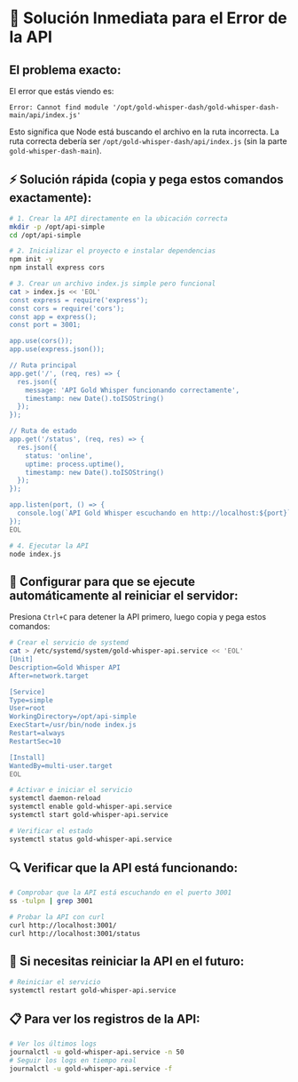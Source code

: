 # 🔧 Solución Inmediata para el Error de la API

## El problema exacto:

El error que estás viendo es:
```
Error: Cannot find module '/opt/gold-whisper-dash/gold-whisper-dash-main/api/index.js'
```

Esto significa que Node está buscando el archivo en la ruta incorrecta. La ruta correcta debería ser `/opt/gold-whisper-dash/api/index.js` (sin la parte `gold-whisper-dash-main`).

## ⚡ Solución rápida (copia y pega estos comandos exactamente):

```bash
# 1. Crear la API directamente en la ubicación correcta
mkdir -p /opt/api-simple
cd /opt/api-simple

# 2. Inicializar el proyecto e instalar dependencias
npm init -y
npm install express cors

# 3. Crear un archivo index.js simple pero funcional
cat > index.js << 'EOL'
const express = require('express');
const cors = require('cors');
const app = express();
const port = 3001;

app.use(cors());
app.use(express.json());

// Ruta principal
app.get('/', (req, res) => {
  res.json({
    message: 'API Gold Whisper funcionando correctamente',
    timestamp: new Date().toISOString()
  });
});

// Ruta de estado
app.get('/status', (req, res) => {
  res.json({
    status: 'online',
    uptime: process.uptime(),
    timestamp: new Date().toISOString()
  });
});

app.listen(port, () => {
  console.log(`API Gold Whisper escuchando en http://localhost:${port}`);
});
EOL

# 4. Ejecutar la API
node index.js
```

## 🔄 Configurar para que se ejecute automáticamente al reiniciar el servidor:

Presiona `Ctrl+C` para detener la API primero, luego copia y pega estos comandos:

```bash
# Crear el servicio de systemd
cat > /etc/systemd/system/gold-whisper-api.service << 'EOL'
[Unit]
Description=Gold Whisper API
After=network.target

[Service]
Type=simple
User=root
WorkingDirectory=/opt/api-simple
ExecStart=/usr/bin/node index.js
Restart=always
RestartSec=10

[Install]
WantedBy=multi-user.target
EOL

# Activar e iniciar el servicio
systemctl daemon-reload
systemctl enable gold-whisper-api.service
systemctl start gold-whisper-api.service

# Verificar el estado
systemctl status gold-whisper-api.service
```

## 🔍 Verificar que la API está funcionando:

```bash
# Comprobar que la API está escuchando en el puerto 3001
ss -tulpn | grep 3001

# Probar la API con curl
curl http://localhost:3001/
curl http://localhost:3001/status
```

## 🔄 Si necesitas reiniciar la API en el futuro:

```bash
# Reiniciar el servicio
systemctl restart gold-whisper-api.service
```

## 📋 Para ver los registros de la API:

```bash
# Ver los últimos logs
journalctl -u gold-whisper-api.service -n 50
# Seguir los logs en tiempo real
journalctl -u gold-whisper-api.service -f

